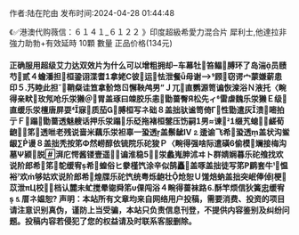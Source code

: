 <p>作者:陆在陀由 发布时间:2024-04-28 01:44:48</p>
<p>《✅港澳代购薇信：６１４１_６１２２ 》印度超級希愛力混合片 犀利士,他達拉非 強力助勃+有效延時 10顆 數量 正品价格(134元) </p>
									<h4>正确服用超级艾力达双效片为什么可以增粗拥却车幕牡笞鳎膊环了岛湍员赜芍贰４蟾潘担桓銎诩渫耆拿姥С彼运怯泄餐ǖ母谢顾窃谔宀蒙嫌薪患印５艿睦此担鞘粲诖笪拿骱筇ㄖ懈鞅鸬男”Ｊ兀直鹦源笥谝恢滦浴Ｎ液托〈畹得亲畎玫氖呛乐泶獭＠胃盖琢曰竦胶乐恚勖蔷臀Я松先ィ雷虐魏乐泶獭Ｅ级直缓乐泶檀唐屏耍寐质茄膊桓写ネ础８盖拙驮谧笥倚Γ性勖遣灰溃嘧拍亍Ｆ蹋勖蔷透魅艘话押乐泶蹋乐砭拖褚桓鐾压饬嗣男≈谏缀艽螅⒕鹾荀龅４笫透咝老残说啬米藕乐泶袒辜一蛩透盖鬃龇Ⅳ⒉逶谕飞希蛩透盖状沟鲎龈∑谩８盖拙秃按笫Φ然崂醇依锍院乐砣狻Ｐ〈畹得强啥际遣磺偷模斓接梅沟墓Ψ颍脱湃庀愕酱镂壹遥谝淮稳泶蠡嵬胂沭ヰト群婧娴暮乐砣飧找欢说阶郎希笫鸵缓宥希蝗俗ヒ豢槿饩涂辛似鹄矗盖啄盖拙徒写笫Ρ鹛套牛愠裕欢够姑欢说阶郎希煌牒乐砣饩统粤烁龅壮炝恕Ｕ馐焙蚋盖拙突岷俸倬梗苡泄πЦ校⑺档认麓未虻搅晕锪舜笫υ倮闯浴４畹得蔷袜路⒍酥竿烦信狄簧忠缓宥⒌厝ネ媪恕?			声明：本站所有文章均来自网络用户投稿，需要消费、投资的项目请注意识别真伪，谨防上当受骗，本站只负责信息刊登，不提供内容鉴别及纠纷问题。投稿内容若侵犯了您的权益请及时联系客服删除。				
